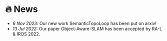 # 🔥 News
- *6 Nov 2023*: Our new work SemanticTopoLoop has been put on arxiv!
- *13 Jul 2022:* Our paper Object-Aware-SLAM has been accepted by RA-L & IROS 2022.

